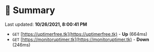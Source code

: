 # 📖 Summary
Last updated: **10/26/2021, 8:00:41 PM**

- `GET` [https://uptimerfree.tk](https://uptimerfree.tk) - **Up** (664ms)
- `GET` [https://monitoruptimer.tk](https://monitoruptimer.tk) - **Down** (246ms)
